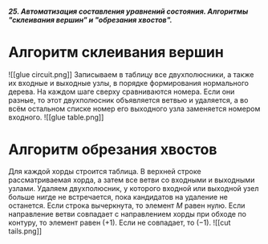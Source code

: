 ##### 25. Автоматизация составления уравнений состояния. Алгоритмы "склеивания вершин" и "обрезания хвостов".
# Алгоритм склеивания вершин
![[glue circuit.png]]
Записываем в таблицу все двухполюсники, а также их входные и выходные узлы, в порядке формирования нормального дерева.
На каждом шаге сверху сравниваются номера. Если они разные, то этот двухполюсник объявляется ветвью и удаляется, а во всём остальном списке номер его выходного узла заменяется номером входного.
![[glue table.png]]
# Алгоритм обрезания хвостов
Для каждой хорды строится таблица. В верхней строке рассматриваемая хорда, а затем все ветви со входными и выходными узлами. Удаляем двухполюсник, у которого входной или выходной узел больше нигде не встречается, пока кандидатов на удаление не останется.
Если строка вычеркнута, то элемент $M$ равен нулю.
Если направление ветви совпадает с направлением хорды при обходе по контуру, то элемент равен $(+1)$.
Если не совпадает, то $(-1)$.
![[cut tails.png]]